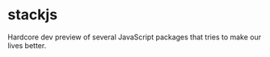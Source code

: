 stackjs
=======

Hardcore dev preview of several JavaScript packages that tries to make our lives better.
